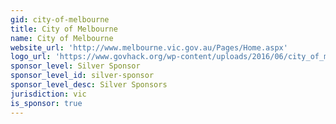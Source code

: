 ```yaml
---
gid: city-of-melbourne
title: City of Melbourne
name: City of Melbourne
website_url: 'http://www.melbourne.vic.gov.au/Pages/Home.aspx'
logo_url: 'https://www.govhack.org/wp-content/uploads/2016/06/city_of_melbourne_colour.png'
sponsor_level: Silver Sponsor
sponsor_level_id: silver-sponsor
sponsor_level_desc: Silver Sponsors
jurisdiction: vic
is_sponsor: true
---
```

